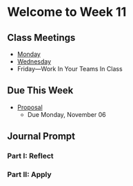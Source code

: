 # Welcome to Week 11

## Class Meetings

* [Monday](day31.md)
* [Wednesday](day32.md)
* Friday—Work In Your Teams In Class

## Due This Week

* [Proposal](../../overview.md#proposal)
	* Due Monday, November 06
	
## Journal Prompt

### Part I: Reflect

### Part II: Apply